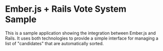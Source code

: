 # Ember.js + Rails Vote System Sample

This is a sample application showing the integration between Ember.js and Rails. It uses both technologies to provide a simple interface for managing a list of "candidates" that are automatically sorted.
